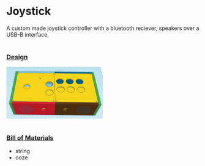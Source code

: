 # Joystick
A custom made joystick controller with a bluetooth reciever, speakers over a USB-B interface.
<br><br>
<h3><b><u>Design</u></b></h3>
<img align="center" height="50%" width="50%"src="joystick.png">
<br><br>
<h3><b><u>Bill of Materials</u></b></h3>
<ul>
  <li>string
  <li>ooze
</ul>
